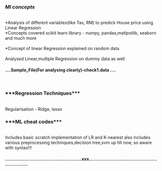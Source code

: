 <br><h3>***Ml concepts***</h3></br>
 *Analysis of different variables(like Tax, RM) to predick House price using Linear Regression
<br> *Concepts covered scikit learn library - numpy, pandas,matlpotlib, seaborn and much more</br>
<br> *Concept of linear Regression explained on random data</br>
<br>Analysed Linear,multiple Regression on dummy data as well</br>
<h4>....Sample_File(For analysing clearly)-check1.data  ....</h4>
<br><h3>***Regression Techniques***</h3></br>
Regularisation - Ridge, lasso
<br><h3>***ML cheat codes***</h3></br>
Includes basic scratch implementation of LR and K-nearest also includes various preprocessing techniques,decision tree,svm up till now, so aware with syntax!!!


<h4><t>......................................................xxx................................................................</t></h4>

